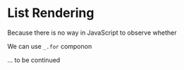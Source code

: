 # List Rendering

Because there is no way in JavaScript to observe whether

We can use `_.for` componon

... to be continued
